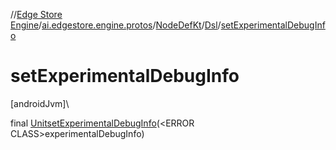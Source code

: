 //[Edge Store Engine](../../../../index.md)/[ai.edgestore.engine.protos](../../index.md)/[NodeDefKt](../index.md)/[Dsl](index.md)/[setExperimentalDebugInfo](set-experimental-debug-info.md)

# setExperimentalDebugInfo

[androidJvm]\

final [Unit](https://kotlinlang.org/api/latest/jvm/stdlib/kotlin/-unit/index.html)[setExperimentalDebugInfo](set-experimental-debug-info.md)(&lt;ERROR CLASS&gt;experimentalDebugInfo)
